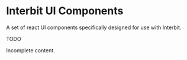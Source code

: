 # Interbit UI Components

A set of react UI components specifically designed for use with Interbit.

<div class="tips danger">
  <p><span></span>TODO</p>
  <p>Incomplete content.</p>
</div>
